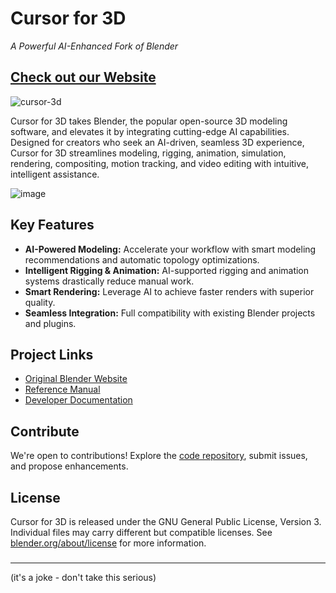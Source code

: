# Cursor for 3D


*A Powerful AI-Enhanced Fork of Blender*


## [Check out our Website](https://ai-modeling-genius.lovable.app/)
![cursor-3d](https://github.com/user-attachments/assets/25d2aa62-5ae2-4a8d-8c1b-252df1013b3d)





Cursor for 3D takes Blender, the popular open-source 3D modeling software, and elevates it by integrating cutting-edge AI capabilities. Designed for creators who seek an AI-driven, seamless 3D experience, Cursor for 3D streamlines modeling, rigging, animation, simulation, rendering, compositing, motion tracking, and video editing with intuitive, intelligent assistance.

![image](https://github.com/user-attachments/assets/66231e34-34b8-4289-b68c-477f7abe4c63)



## Key Features
- **AI-Powered Modeling:** Accelerate your workflow with smart modeling recommendations and automatic topology optimizations.
- **Intelligent Rigging & Animation:** AI-supported rigging and animation systems drastically reduce manual work.
- **Smart Rendering:** Leverage AI to achieve faster renders with superior quality.
- **Seamless Integration:** Full compatibility with existing Blender projects and plugins.

## Project Links
- [Original Blender Website](http://www.blender.org)
- [Reference Manual](https://docs.blender.org/manual/en/latest/index.html)
- [Developer Documentation](https://developer.blender.org/docs/)

## Contribute
We're open to contributions! Explore the [code repository](https://github.com/fstandhartinger/Cursor-for-3D), submit issues, and propose enhancements.

## License
Cursor for 3D is released under the GNU General Public License, Version 3. Individual files may carry different but compatible licenses. See [blender.org/about/license](https://www.blender.org/about/license) for more information.


###
-----------
(it's a joke - don't take this serious)
